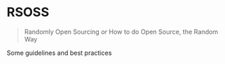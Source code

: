 # RSOSS
> Randomly Open Sourcing
*or*
> How to do Open Source, the Random Way


Some guidelines and best practices
